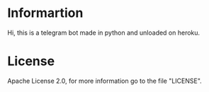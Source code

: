 Informartion
=====

Hi, this is a telegram bot made in python and unloaded on heroku.

License
========

Apache License 2.0, for more information go to the file "LICENSE".
